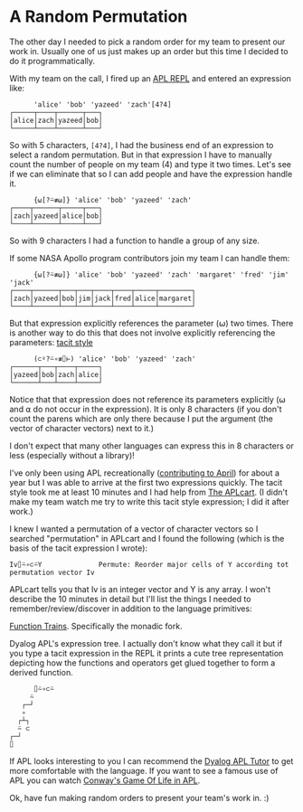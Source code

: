 # A Random Permutation

The other day I needed to pick a random order for my team to present our work in.
Usually one of us just makes up an order but this time I decided to do it programmatically.

With my team on the call, I fired up an [APL REPL](https://tryapl.org/) and entered an expression like:

```apl
      'alice' 'bob' 'yazeed' 'zach'[4?4]
┌─────┬────┬──────┬───┐
│alice│zach│yazeed│bob│
└─────┴────┴──────┴───┘
```

So with 5 characters, `[4?4]`, I had the business end of an expression to select a random permutation. 
But in that expression I have to manually count the number of people on my team (4) and type it two times.
Let's see if we can eliminate that so I can add people and have the expression handle it.

```apl
      {⍵[?⍨≢⍵]} 'alice' 'bob' 'yazeed' 'zach'
┌────┬──────┬─────┬───┐
│zach│yazeed│alice│bob│
└────┴──────┴─────┴───┘
```

So with 9 characters I had a function to handle a group of any size.

If some NASA Apollo program contributors join my team I can handle them:
```apl
      {⍵[?⍨≢⍵]} 'alice' 'bob' 'yazeed' 'zach' 'margaret' 'fred' 'jim' 'jack'
┌────┬──────┬───┬───┬────┬────┬─────┬────────┐
│zach│yazeed│bob│jim│jack│fred│alice│margaret│
└────┴──────┴───┴───┴────┴────┴─────┴────────┘
```

But that expression explicitly references the parameter (⍵) two times.
There is another way to do this that does not involve explicitly referencing the parameters: [tacit style](https://en.wikipedia.org/wiki/Tacit_programming)

```apl
      (⊂⍤?⍨∘≢⌷⊢) 'alice' 'bob' 'yazeed' 'zach'
┌──────┬───┬────┬─────┐
│yazeed│bob│zach│alice│
└──────┴───┴────┴─────┘
```

Notice that that expression does not reference its parameters explicitly (⍵ and ⍺ do not occur in the expression).
It is only 8 characters (if you don't count the parens which are only there because I put the argument (the vector of character vectors) next to it.)

I don't expect that many other languages can express this in 8 characters or less (especially without a library)!

I've only been using APL recreationally ([contributing to April](https://github.com/phantomics/april)) for about a year but I was able to arrive at the first two expressions quickly.
The tacit style took me at least 10 minutes and I had help from [The APLcart](https://aplcart.info/).
(I didn't make my team watch me try to write this tacit style expression; I did it after work.)

I knew I wanted a permutation of a vector of character vectors so I searched "permutation" in APLcart and I found the following (which is the basis of the tacit expression I wrote):
```
Iv⌷⍨∘⊂⍨Y              Permute: Reorder major cells of Y according tot permutation vector Iv
```

APLcart tells you that Iv is an integer vector and Y is any array.
I won't describe the 10 minutes in detail but I'll list the things I needed to remember/review/discover in addition to the language primitives:



[Function Trains](https://help.dyalog.com/18.2/index.htm#Language/Introduction/Trains.htm?Highlight=train).
Specifically the monadic fork.

Dyalog APL's expression tree.
I actually don't know what they call it but if you type a tacit expression in the REPL it prints a cute tree representation depicting how the functions and operators get glued together to form a derived function.

```
      ⌷⍨∘⊂⍨ 
     ⍨
   ┌─┘
   ∘  
  ┌┴┐ 
  ⍨ ⊂ 
┌─┘   
⌷     
```

If APL looks interesting to you I can recommend the [Dyalog APL Tutor](https://tutorial.dyalog.com/) to get more comfortable with the language.
If you want to see a famous use of APL you can watch [Conway's Game Of Life in APL](https://www.youtube.com/watch?v=a9xAKttWgP4).

Ok, have fun making random orders to present your team's work in. :)
